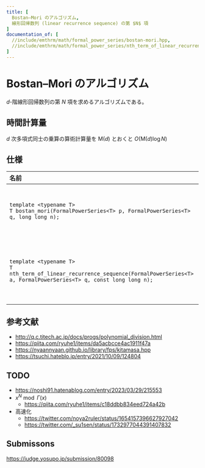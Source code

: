 ```yaml
---
title: [
  Bostan–Mori のアルゴリズム,
  線形回帰数列 (linear recurrence sequence) の第 $N$ 項
]
documentation_of: [
  //include/emthrm/math/formal_power_series/bostan-mori.hpp,
  //include/emthrm/math/formal_power_series/nth_term_of_linear_recurrence_sequence.hpp
]
---
```


# Bostan–Mori のアルゴリズム

$d$-階線形回帰数列の第 $N$ 項を求めるアルゴリズムである。


## 時間計算量

$d$ 次多項式同士の乗算の算術計算量を $\mathsf{M}(d)$ とおくと $O(\mathsf{M}(d) \log{N})$


## 仕様

|名前|戻り値|要件|
|:--|:--|:--|
|`template <typename T>`<br>`T bostan_mori(FormalPowerSeries<T> p, FormalPowerSeries<T> q, long long n);`|${\lbrack x^N \rbrack}\frac{P(x)}{Q(x)}$|${\lbrack x^0 \rbrack}Q = Q(0)$ は可逆元 (invertible element) である。|
|`template <typename T>`<br>`T nth_term_of_linear_recurrence_sequence(FormalPowerSeries<T> a, FormalPowerSeries<T> q, const long long n);`|特性多項式 $Q(x)$ をもち、$A(x) = B(x) \bmod{x^{\mathrm{deg}(A) + 1}}$ を満たす線形回帰数列の母関数 $B(x)$ に対して ${\lbrack x^N \rbrack}B$||


## 参考文献

- http://q.c.titech.ac.jp/docs/progs/polynomial_division.html
- https://qiita.com/ryuhe1/items/da5acbcce4ac1911f47a
- https://nyaannyaan.github.io/library/fps/kitamasa.hpp
- https://tsuchi.hateblo.jp/entry/2021/10/09/124804


## TODO

- https://noshi91.hatenablog.com/entry/2023/03/29/215553
- $x^N \bmod \Gamma(x)$
  - https://qiita.com/ryuhe1/items/c18ddbb834eed724a42b
- 高速化
  - https://twitter.com/noya2ruler/status/1654157396627927042
  - https://twitter.com/_su1sen/status/1732977044391407832


## Submissons

https://judge.yosupo.jp/submission/80098
